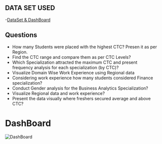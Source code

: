 ## DATA SET USED
-<a href="https://github.com/SaiKiran767/STUDENT-PLACEMENT-ANALYSIS-DASHBOARD/blob/main/MIS_DASHBOARD.xlsx">DataSet & DashBoard</a>
## Questions
-	How many Students were placed with the highest CTC? Presen it as per Region.
-	Find the CTC range and compare them as per CTC Levels?
-	Which Specialization attracted the maximum CTC and present frequency analysis for
  each specialization (by CTC)?
-	Visualize Domain Wise Work Experience using Regional data
- Considering work experience how many students considered Finance specialization?
-	Conduct Gender analysis for the Business Analytics Specialization?
-	Visualize Regional data and work experience?
-	Present the data visually where freshers secured average and above CTC?

# DashBoard
![DashBoard](https://github.com/user-attachments/assets/d6b1ffdf-dcc0-4c96-b838-edc7620d8efd)
